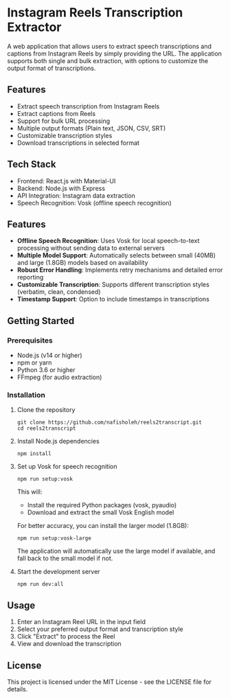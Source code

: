 # Instagram Reels Transcription Extractor

A web application that allows users to extract speech transcriptions and captions from Instagram Reels by simply providing the URL. The application supports both single and bulk extraction, with options to customize the output format of transcriptions.

## Features

- Extract speech transcription from Instagram Reels
- Extract captions from Reels
- Support for bulk URL processing
- Multiple output formats (Plain text, JSON, CSV, SRT)
- Customizable transcription styles
- Download transcriptions in selected format

## Tech Stack

- Frontend: React.js with Material-UI
- Backend: Node.js with Express
- API Integration: Instagram data extraction
- Speech Recognition: Vosk (offline speech recognition)

## Features

- **Offline Speech Recognition**: Uses Vosk for local speech-to-text processing without sending data to external servers
- **Multiple Model Support**: Automatically selects between small (40MB) and large (1.8GB) models based on availability
- **Robust Error Handling**: Implements retry mechanisms and detailed error reporting
- **Customizable Transcription**: Supports different transcription styles (verbatim, clean, condensed)
- **Timestamp Support**: Option to include timestamps in transcriptions

## Getting Started

### Prerequisites

- Node.js (v14 or higher)
- npm or yarn
- Python 3.6 or higher
- FFmpeg (for audio extraction)

### Installation

1. Clone the repository
   ```
   git clone https://github.com/nafisholeh/reels2transcript.git
   cd reels2transcript
   ```

2. Install Node.js dependencies
   ```
   npm install
   ```

3. Set up Vosk for speech recognition
   ```
   npm run setup:vosk
   ```

   This will:
   - Install the required Python packages (vosk, pyaudio)
   - Download and extract the small Vosk English model

   For better accuracy, you can install the larger model (1.8GB):
   ```
   npm run setup:vosk-large
   ```

   The application will automatically use the large model if available, and fall back to the small model if not.

4. Start the development server
   ```
   npm run dev:all
   ```

## Usage

1. Enter an Instagram Reel URL in the input field
2. Select your preferred output format and transcription style
3. Click "Extract" to process the Reel
4. View and download the transcription

## License

This project is licensed under the MIT License - see the LICENSE file for details.
